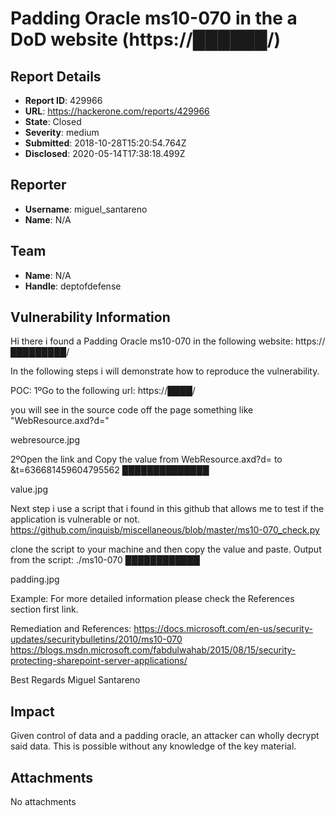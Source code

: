 # Padding Oracle ms10-070 in the a DoD website (https://██████/)

## Report Details
- **Report ID**: 429966
- **URL**: https://hackerone.com/reports/429966
- **State**: Closed
- **Severity**: medium
- **Submitted**: 2018-10-28T15:20:54.764Z
- **Disclosed**: 2020-05-14T17:38:18.499Z

## Reporter
- **Username**: miguel_santareno
- **Name**: N/A

## Team
- **Name**: N/A
- **Handle**: deptofdefense

## Vulnerability Information
Hi there i found a Padding Oracle ms10-070 in the following website:
https://█████████/

In the following steps i will demonstrate how to reproduce the vulnerability.

POC:
1ºGo to the following url:
https://████/

you will see in the source code off the page something like "WebResource.axd?d="

webresource.jpg

2ºOpen the link and Copy the value from WebResource.axd?d= to &t=636681459604795562
██████████████

value.jpg

Next step i use a script that i found in this github that allows me to test if the application is vulnerable or not.
https://github.com/inquisb/miscellaneous/blob/master/ms10-070_check.py

clone the script to your machine and then copy the value and paste.
Output from the script:
./ms10-070 ████████████

padding.jpg

Example:
For more detailed information please check the References section first link.

Remediation and References:
https://docs.microsoft.com/en-us/security-updates/securitybulletins/2010/ms10-070
https://blogs.msdn.microsoft.com/fabdulwahab/2015/08/15/security-protecting-sharepoint-server-applications/

Best Regards Miguel Santareno

## Impact

Given control of data and a padding oracle, an attacker can wholly decrypt said data. This is possible without any knowledge of the key material.

## Attachments
No attachments
